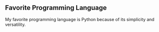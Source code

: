 ## Favorite Programming Language
My favorite programming language is Python because of its simplicity and versatility.
